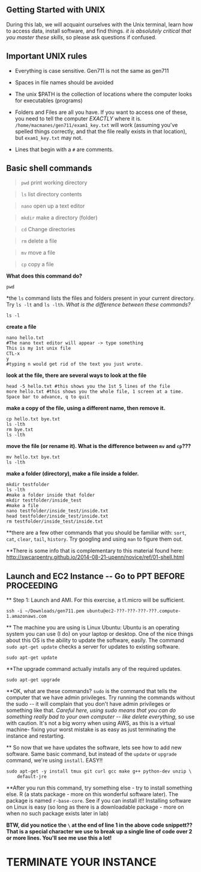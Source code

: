 Getting Started with UNIX
--

During this lab, we will acquaint ourselves with the Unix terminal, learn how to access data, install software, and  find things. *it is absolutely critical that you master these skills*, so please ask questions if confused.

Important UNIX rules
--

* Everything is case sensitive. Gen711 is not the same as gen711
* Spaces in file names should be avoided
* The unix $PATH is the collection of locations where the computer looks for executables (programs)
* Folders and Files are all you have. If you want to access one of these, you need to tell the computer *EXACTLY* where it is. `/home/macmanes/gen711/exam1_key.txt` will work (assuming you've spelled things correctly, and that the file really exists in that location), but `exam1_key.txt` may not.

* Lines that begin with a `#` are comments.

Basic shell commands 
--


> `pwd` print working directory

> `ls` list directory contents

> `nano` open up a text editor

> `mkdir` make a directory (folder)

> `cd` Change directories

> `rm` delete a file

> `mv` move a file 

> `cp` copy a file

**What does this command do?**

	pwd


*the `ls` command lists the files and folders present in your current directory.  Try `ls -lt` and `ls -lth`. *What is the difference between these commands?*

	ls -l


**create a file**

    nano hello.txt
    #The nano text editor will appear -> type something
    This is my 1st unix file
    CTL-x
    y
    #typing n would get rid of the text you just wrote.



**look at the file, there are several ways to look at the file**

	head -5 hello.txt #this shows you the 1st 5 lines of the file
	more hello.txt #this shows you the whole file, 1 screen at a time. Space bar to advance, q to quit



**make a copy of the file, using a different name, then remove it.**

	cp hello.txt bye.txt
	ls -lth
	rm bye.txt
	ls -lth


**move the file (or rename it). What is the difference between `mv` and `cp`???**

	mv hello.txt bye.txt
	ls -lth



**make a folder (directory), make a file inside a folder.**

    mkdir testfolder
    ls -lth
    #make a folder inside that folder
    mkdir testfolder/inside_test
    #make a file
    nano testfolder/inside_test/inside.txt
    head testfolder/inside_test/inside.txt
    rm testfolder/inside_test/inside.txt

**there are a few other commands that you should be familiar with: `sort`, `cat`, `clear`, `tail`, `history`. Try googling and using `man` to figure them out.


**There is some info that is complementary to this material found here: <a href="http://swcarpentry.github.io/2014-08-21-upenn/novice/ref/01-shell.html">http://swcarpentry.github.io/2014-08-21-upenn/novice/ref/01-shell.html</a>


Launch and EC2 Instance -- Go to PPT BEFORE PROCEEDING
--

** Step 1: Launch and AMI. For this exercise, a t1.micro will be sufficient.


	ssh -i ~/Downloads/gen711.pem ubuntu@ec2-???-???-???-???.compute-1.amazonaws.com



** The machine you are using is Linux Ubuntu: Ubuntu is an operating system you can use (I do) on your laptop or desktop. One of the nice things about this OS is the ability to update the software, easily.  The command `sudo apt-get update` checks a server for updates to existing software.


	sudo apt-get update


**The upgrade command actually installs any of the required updates.

	sudo apt-get upgrade

**OK, what are these commands?  `sudo` is the command that tells the computer that we have admin privileges. Try running the commands without the sudo -- it will complain that you don't have admin privileges or something like that. *Careful here, using sudo means that you can do something really bad to your own computer -- like delete everything*, so use with caution. It's not a big worry when using AWS, as this is a virtual machine- fixing your worst mistake is as easy as just terminating the instance and restarting.



** So now that we have updates the software, lets see how to add new software. Same basic command, but instead of the `update` or `upgrade` command, we're using `install`. EASY!!


	sudo apt-get -y install tmux git curl gcc make g++ python-dev unzip \
        default-jre
 


**After you run this command, try something else - try to install something else. R (a stats package - more on this wonderful software later). The package is named `r-base-core`. See if you can install it!! Installing software on Linux is easy (so long as there is a downloadable package - more on when no such package exists later in lab)



**BTW, did you notice the `\` at the end of line 1 in the above code snippett?? That is a special character we use to break up a single line of code over 2 or more lines. You'll see me use this a lot!**

TERMINATE YOUR INSTANCE
==
